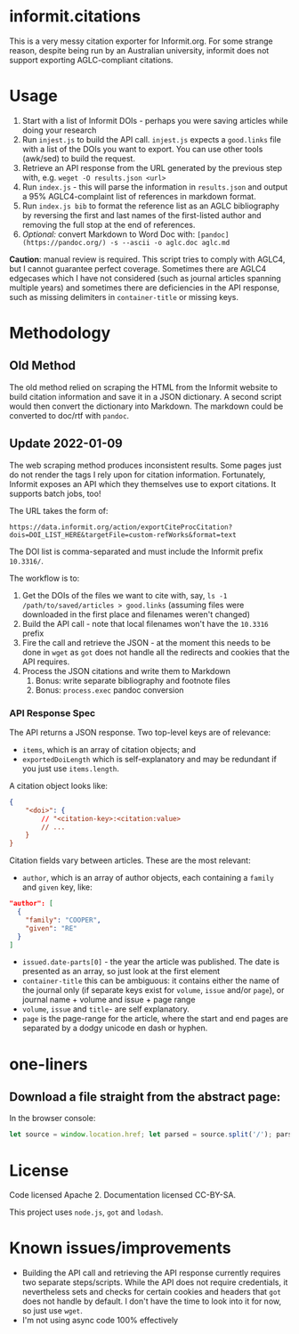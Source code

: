 # informit.citations
This is a very messy citation exporter for Informit.org.
For some strange reason, despite being run by an Australian university, informit does not support exporting AGLC-compliant citations.

# Usage

1. Start with a list of Informit DOIs - perhaps you were saving articles while doing your research
2. Run `injest.js` to build the API call. `injest.js` expects a `good.links` file with a list of the DOIs you want to export. You can use other tools (awk/sed) to build the request. 
3. Retrieve an API response from the URL generated by the previous step with, e.g. `weget -O results.json <url>` 
4. Run `index.js` - this will parse the information in `results.json` and output a 95% AGLC4-complaint list of references in markdown format. 
5. Run `index.js bib` to format the reference list as an AGLC bibliography by reversing the first and last names of the first-listed author and removing the full stop at the end of references.
6. *Optional:* convert Markdown to Word Doc with: `[pandoc](https://pandoc.org/) -s --ascii -o aglc.doc aglc.md`

**Caution**: manual review is required. This script tries to comply with AGLC4, but I cannot guarantee perfect coverage. Sometimes there are AGLC4 edgecases which I have not considered (such as journal articles spanning multiple years) and sometimes there are deficiencies in the API response, such as missing delimiters in `container-title` or missing keys.

# Methodology
## Old Method
The old method relied on scraping the HTML from the Informit website to build citation information and save it in a JSON dictionary. A second script would then convert the dictionary into Markdown. The markdown could be converted to doc/rtf with `pandoc`.

## Update 2022-01-09
The web scraping method produces inconsistent results. Some pages just do not render the tags I rely upon for citation information.
Fortunately, Informit exposes an API which they themselves use to export citations. It supports batch jobs, too! 

The URL takes the form of:

```
https://data.informit.org/action/exportCiteProcCitation?dois=DOI_LIST_HERE&targetFile=custom-refWorks&format=text
```

The DOI list is comma-separated and must include the Informit prefix `10.3316/`.

The workflow is to:

 1. Get the DOIs of the files we want to cite with, say, `ls -1 /path/to/saved/articles > good.links` (assuming files were downloaded in the first place and filenames weren't changed)
 2. Build the API call - note that local filenames won't have the `10.3316` prefix
 3. Fire the call and retrieve the JSON - at the moment this needs to be done in `wget` as `got` does not handle all the redirects and cookies that the API requires.
 4. Process the JSON citations and write them to Markdown
    1. Bonus: write separate bibliography and footnote files
    2. Bonus: `process.exec` pandoc conversion

### API Response Spec

The API returns a JSON response. Two top-level keys are of relevance:

 * `items`, which is an array of citation objects; and
 * `exportedDoiLength` which is self-explanatory and may be redundant if you just use `items.length`.

A citation object looks like:

```JSON
{
	"<doi>": {
		// "<citation-key>:<citation:value>
		// ...
	}
}
```

Citation fields vary between articles. These are the most relevant:

 * `author`, which is an array of author objects, each containing a `family` and `given` key, like:

```JSON
"author": [
  {
    "family": "COOPER",
    "given": "RE"
  }
]
```

 * `issued.date-parts[0]` - the year the article was published. The date is presented as an array, so just look at the first element
 * `container-title` this can be ambiguous: it contains either the name of the journal only (if separate keys exist for `volume`, `issue` and/or `page`), or journal name + volume and issue + page range
 * `volume`, `issue` and `title`- are self explanatory.
 * `page` is the page-range for the article, where the start and end pages are separated by a dodgy unicode en dash or hyphen.

# one-liners
## Download a file straight from the abstract page:
In the browser console: 

```JavaScript
let source = window.location.href; let parsed = source.split('/'); parsed.splice(4, 0, "pdf"); let dest = parsed.join('/'); dest += '?download=true'; location.replace(dest)
```

# License
Code licensed Apache 2. Documentation licensed CC-BY-SA.

This project uses `node.js`, `got` and `lodash`. 

# Known issues/improvements

 * Building the API call and retrieving the API response currently requires two separate steps/scripts. While the API does not require credentials, it nevertheless sets and checks for certain cookies and headers that `got` does not handle by default. I don't have the time to look into it for now, so just use `wget`. 
 * I'm not using async code 100% effectively
